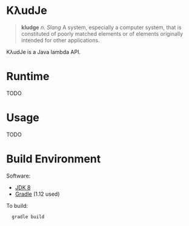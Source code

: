 KλudJe
======

> __kludge__ _n. Slang_ A system, especially a computer system, that is constituted of poorly matched elements or of elements originally intended for other applications.

KλudJe is a Java lambda API.


Runtime
=======

TODO


Usage
=====

TODO


Build Environment
=================

Software:

 - [JDK 8](https://jdk8.java.net/)
 - [Gradle](http://www.gradle.org/) (1.12 used)

To build:

```
  gradle build
```